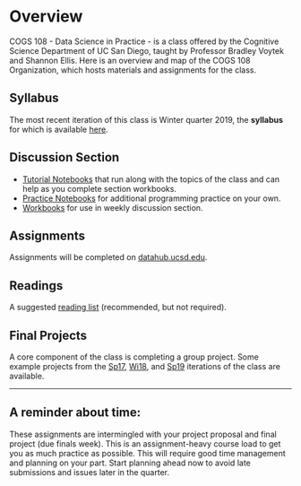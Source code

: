 

# Overview

COGS 108 - Data Science in Practice - is a class offered by the Cognitive Science Department of UC San Diego, taught by Professor Bradley Voytek and Shannon Ellis. Here is an overview and map of the COGS 108 Organization, which hosts materials and assignments for the class.

## Syllabus 

The most recent iteration of this class is Winter quarter 2019, the **syllabus** for which is available [here](https://github.com/COGS108/Overview/blob/master/COGS108-Syllabus.pdf).


<!-- ## Lectures

[Slides and materials](https://github.com/COGS108/Lectures-Wi19) from the class lectures. -->

## Discussion Section

* [Tutorial Notebooks](https://github.com/COGS108/SectionMaterials) that run along with the topics of the class and can help as you complete section workbooks.
* [Practice Notebooks](https://github.com/COGS108/Workbooks) for additional programming practice on your own.
* [Workbooks](https://github.com/COGS108/Section_Workbooks) for use in weekly discussion section.

## Assignments

Assignments will be completed on [datahub.ucsd.edu](http://datahub.ucsd.edu).

## Readings

A suggested [reading list](https://github.com/COGS108/Readings) (recommended, but not required).

## Final Projects

A core component of the class is completing a group project. Some example projects from the [Sp17](https://github.com/COGS108/FinalProjects), [Wi18](https://github.com/COGS108/FinalProjects-Wi18), and [Sp19](https://github.com/COGS108/FinalProjects-Sp19) iterations of the class are available.


---

## A reminder about time: 

These assignments are intermingled with your project proposal and final project (due finals week). This is an assignment-heavy course load to get you as much practice as possible. This will require good time management and planning on your part. Start planning ahead now to avoid late submissions and issues later in the quarter.